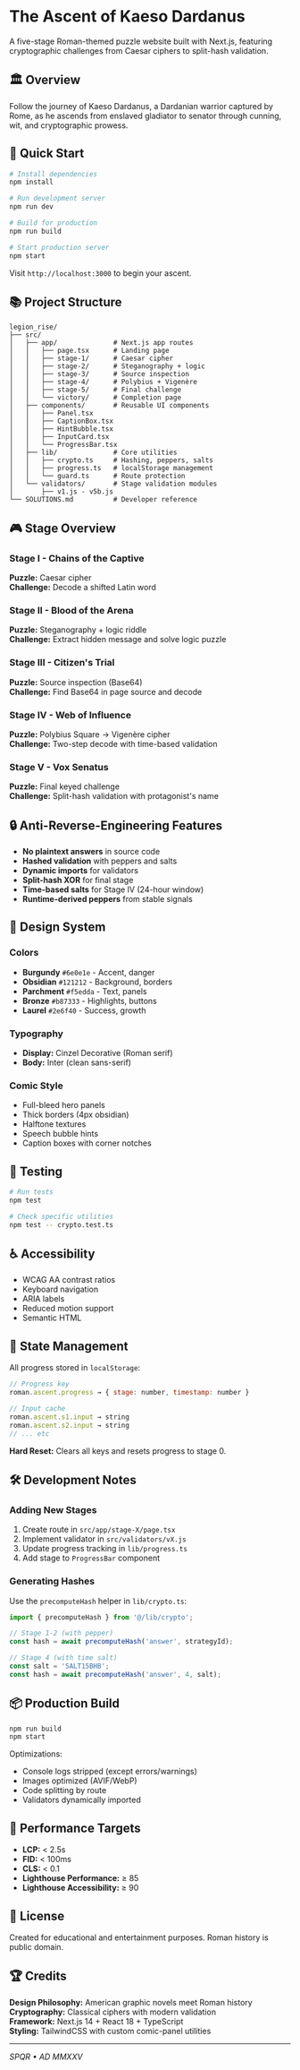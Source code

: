 # The Ascent of Kaeso Dardanus

A five-stage Roman-themed puzzle website built with Next.js, featuring cryptographic challenges from Caesar ciphers to split-hash validation.

## 🏛️ Overview

Follow the journey of Kaeso Dardanus, a Dardanian warrior captured by Rome, as he ascends from enslaved gladiator to senator through cunning, wit, and cryptographic prowess.

## 🚀 Quick Start

```bash
# Install dependencies
npm install

# Run development server
npm run dev

# Build for production
npm run build

# Start production server
npm start
```

Visit `http://localhost:3000` to begin your ascent.

## 📚 Project Structure

```
legion_rise/
├── src/
│   ├── app/              # Next.js app routes
│   │   ├── page.tsx      # Landing page
│   │   ├── stage-1/      # Caesar cipher
│   │   ├── stage-2/      # Steganography + logic
│   │   ├── stage-3/      # Source inspection
│   │   ├── stage-4/      # Polybius + Vigenère
│   │   ├── stage-5/      # Final challenge
│   │   └── victory/      # Completion page
│   ├── components/       # Reusable UI components
│   │   ├── Panel.tsx
│   │   ├── CaptionBox.tsx
│   │   ├── HintBubble.tsx
│   │   ├── InputCard.tsx
│   │   └── ProgressBar.tsx
│   ├── lib/              # Core utilities
│   │   ├── crypto.ts     # Hashing, peppers, salts
│   │   ├── progress.ts   # localStorage management
│   │   └── guard.ts      # Route protection
│   └── validators/       # Stage validation modules
│       ├── v1.js - v5b.js
└── SOLUTIONS.md          # Developer reference
```

## 🎮 Stage Overview

### Stage I - Chains of the Captive
**Puzzle:** Caesar cipher  
**Challenge:** Decode a shifted Latin word

### Stage II - Blood of the Arena
**Puzzle:** Steganography + logic riddle  
**Challenge:** Extract hidden message and solve logic puzzle

### Stage III - Citizen's Trial
**Puzzle:** Source inspection (Base64)  
**Challenge:** Find Base64 in page source and decode

### Stage IV - Web of Influence
**Puzzle:** Polybius Square → Vigenère cipher  
**Challenge:** Two-step decode with time-based validation

### Stage V - Vox Senatus
**Puzzle:** Final keyed challenge  
**Challenge:** Split-hash validation with protagonist's name

## 🔒 Anti-Reverse-Engineering Features

- **No plaintext answers** in source code
- **Hashed validation** with peppers and salts
- **Dynamic imports** for validators
- **Split-hash XOR** for final stage
- **Time-based salts** for Stage IV (24-hour window)
- **Runtime-derived peppers** from stable signals

## 🎨 Design System

### Colors
- **Burgundy** `#6e0e1e` - Accent, danger
- **Obsidian** `#121212` - Background, borders
- **Parchment** `#f5edda` - Text, panels
- **Bronze** `#b87333` - Highlights, buttons
- **Laurel** `#2e6f40` - Success, growth

### Typography
- **Display:** Cinzel Decorative (Roman serif)
- **Body:** Inter (clean sans-serif)

### Comic Style
- Full-bleed hero panels
- Thick borders (4px obsidian)
- Halftone textures
- Speech bubble hints
- Caption boxes with corner notches

## 🧪 Testing

```bash
# Run tests
npm test

# Check specific utilities
npm test -- crypto.test.ts
```

## ♿ Accessibility

- WCAG AA contrast ratios
- Keyboard navigation
- ARIA labels
- Reduced motion support
- Semantic HTML

## 📝 State Management

All progress stored in `localStorage`:

```javascript
// Progress key
roman.ascent.progress → { stage: number, timestamp: number }

// Input cache
roman.ascent.s1.input → string
roman.ascent.s2.input → string
// ... etc
```

**Hard Reset:** Clears all keys and resets progress to stage 0.

## 🛠️ Development Notes

### Adding New Stages

1. Create route in `src/app/stage-X/page.tsx`
2. Implement validator in `src/validators/vX.js`
3. Update progress tracking in `lib/progress.ts`
4. Add stage to `ProgressBar` component

### Generating Hashes

Use the `precomputeHash` helper in `lib/crypto.ts`:

```typescript
import { precomputeHash } from '@/lib/crypto';

// Stage 1-2 (with pepper)
const hash = await precomputeHash('answer', strategyId);

// Stage 4 (with time salt)
const salt = 'SALT15BHB';
const hash = await precomputeHash('answer', 4, salt);
```

## 📦 Production Build

```bash
npm run build
npm start
```

Optimizations:
- Console logs stripped (except errors/warnings)
- Images optimized (AVIF/WebP)
- Code splitting by route
- Validators dynamically imported

## 🎯 Performance Targets

- **LCP:** < 2.5s
- **FID:** < 100ms
- **CLS:** < 0.1
- **Lighthouse Performance:** ≥ 85
- **Lighthouse Accessibility:** ≥ 90

## 📄 License

Created for educational and entertainment purposes. Roman history is public domain.

## 🏆 Credits

**Design Philosophy:** American graphic novels meet Roman history  
**Cryptography:** Classical ciphers with modern validation  
**Framework:** Next.js 14 + React 18 + TypeScript  
**Styling:** TailwindCSS with custom comic-panel utilities

---

*SPQR • AD MMXXV*

